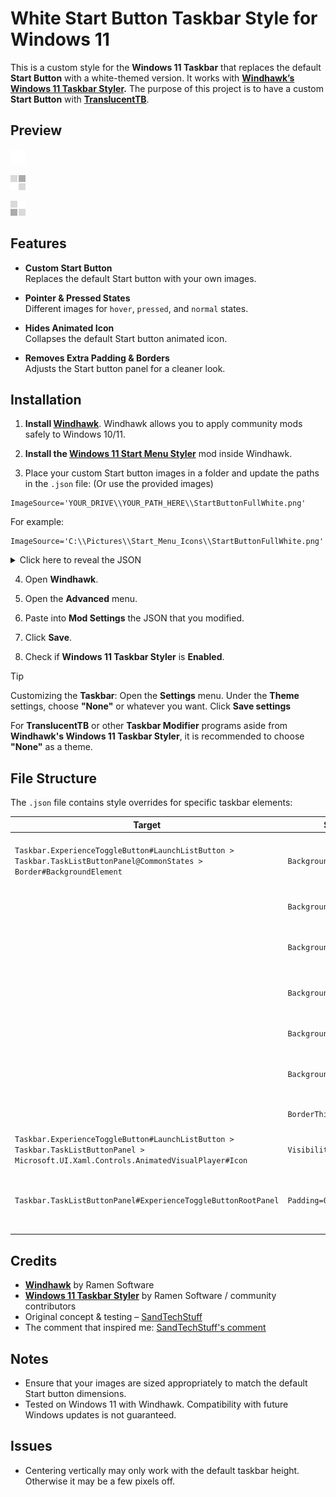 # White Start Button Taskbar Style for Windows 11

This is a custom style for the **Windows 11 Taskbar** that replaces the default **Start Button** with a white-themed version. It works with **[Windhawk’s Windows 11 Taskbar Styler](https://windhawk.net/mods/windows-11-taskbar-styler).**
The purpose of this project is to have a custom **Start Button** with **[TranslucentTB](https://translucenttb.com/)**.

## Preview

![Preview 1](Images/StartButtonFullWhite.png)

![Preview 2](Images/StartButtonFullWhite_1.png)

![Preview 3](Images/StartButtonFullWhite_2.png)

## Features

- **Custom Start Button**  
  Replaces the default Start button with your own images.

- **Pointer & Pressed States**  
  Different images for `hover`, `pressed`, and `normal` states.

- **Hides Animated Icon**  
  Collapses the default Start button animated icon.

- **Removes Extra Padding & Borders**  
  Adjusts the Start button panel for a cleaner look.

## Installation

1. **Install [Windhawk](https://windhawk.net/)**.
   Windhawk allows you to apply community mods safely to Windows 10/11.

2. **Install the [Windows 11 Start Menu Styler](https://windhawk.net/mods/windows-11-start-menu-styler)** mod inside Windhawk.

3. Place your custom Start button images in a folder and update the paths in the `.json` file: (Or use the provided images)

  ```
  ImageSource='YOUR_DRIVE\\YOUR_PATH_HERE\\StartButtonFullWhite.png'
  ```

  For example:

  ```
  ImageSource='C:\\Pictures\\Start_Menu_Icons\\StartButtonFullWhite.png'
  ```

<details>
  <summary>Click here to reveal the JSON</summary>
  
  ```json
{
	"controlStyles[0].target": "Taskbar.ExperienceToggleButton#LaunchListButton[AutomationProperties.AutomationId=StartButton] > Taskbar.TaskListButtonPanel@CommonStates > Border#BackgroundElement",
	"controlStyles[0].styles[0]": "Background@InactiveNormal:=<ImageBrush Stretch=\"None\" AlignmentY='Center' AlignmentX='Center' ImageSource='YOUR_DRIVE\\YOUR_PATH_HERE\\StartButtonFullWhite.png' />",
	"controlStyles[1].target": "Taskbar.ExperienceToggleButton#LaunchListButton[AutomationProperties.AutomationId=StartButton] > Taskbar.TaskListButtonPanel > Microsoft.UI.Xaml.Controls.AnimatedVisualPlayer#Icon",
	"controlStyles[1].styles[0]": "Visibility=Collapsed",
	"controlStyles[0].styles[1]": "Background@InactivePointerOver:=<ImageBrush Stretch=\"None\" AlignmentY='Center' AlignmentX='Center' ImageSource='YOUR_DRIVE\\YOUR_PATH_HERE\\StartButtonFullWhite_1.png' />",
	"controlStyles[0].styles[2]": "Background@InactivePressed:=<ImageBrush Stretch=\"None\" AlignmentY='Center' AlignmentX='Center' ImageSource='YOUR_DRIVE\\YOUR_PATH_HERE\\StartButtonFullWhite_2.png' />",
	"controlStyles[2].target": "Taskbar.TaskListButtonPanel#ExperienceToggleButtonRootPanel",
	"controlStyles[2].styles[0]": "Padding=0,0,0,0",
	"controlStyles[0].styles[3]": "BorderThickness=0",
	"controlStyles[0].styles[4]": "Background@ActiveNormal:=<ImageBrush Stretch=\"None\" AlignmentY='Center' AlignmentX='Center' ImageSource='YOUR_DRIVE\\YOUR_PATH_HERE\\StartButtonFullWhite_2.png' />",
	"controlStyles[0].styles[5]": "Background@ActivePointerOver:=<ImageBrush Stretch=\"None\" AlignmentY='Center' AlignmentX='Center' ImageSource='YOUR_DRIVE\\YOUR_PATH_HERE\\StartButtonFullWhite_1.png' />",
	"controlStyles[0].styles[6]": "Background@ActivePressed:=<ImageBrush Stretch=\"None\" AlignmentY='Center' AlignmentX='Center' ImageSource='YOUR_DRIVE\\YOUR_PATH_HERE\\StartButtonFullWhite_2.png' />"
}
```
  
</details>

4. Open **Windhawk**.

5. Open the **Advanced** menu.

6. Paste into **Mod Settings** the JSON that you modified.

7. Click **Save**.

8. Check if **Windows 11 Taskbar Styler** is **Enabled**.

> [!TIP]
> Customizing the **Taskbar**: Open the **Settings** menu. Under the **Theme** settings, choose **"None"** or whatever you want. Click **Save settings**
> 
> For **TranslucentTB** or other **Taskbar Modifier** programs aside from **Windhawk's Windows 11 Taskbar Styler**, it is recommended to choose **"None"** as a theme.

## File Structure

The `.json` file contains style overrides for specific taskbar elements:

| Target | Style Property | Description |
|--------|----------------|-------------|
| `Taskbar.ExperienceToggleButton#LaunchListButton > Taskbar.TaskListButtonPanel@CommonStates > Border#BackgroundElement` | `Background@InactiveNormal` | Image for Start button in inactive normal state |
|          | `Background@InactivePointerOver` | Image for inactive hover state |
|          | `Background@InactivePressed` | Image for inactive pressed state |
|          | `Background@ActiveNormal` | Image for active normal state |
|          | `Background@ActivePointerOver` | Image for active hover state |
|          | `Background@ActivePressed` | Image for active pressed state |
|          | `BorderThickness=0` | Removes the button border |
| `Taskbar.ExperienceToggleButton#LaunchListButton > Taskbar.TaskListButtonPanel > Microsoft.UI.Xaml.Controls.AnimatedVisualPlayer#Icon` | `Visibility=Collapsed` | Hides the animated Start icon |
| `Taskbar.TaskListButtonPanel#ExperienceToggleButtonRootPanel` | `Padding=0,0,0,0` | Removes extra padding from Start button panel |

## Credits

- **[Windhawk](https://windhawk.net/)** by Ramen Software  
- **[Windows 11 Taskbar Styler](https://windhawk.net/mods/windows-11-taskbar-styler)** by Ramen Software / community contributors  
- Original concept & testing – [SandTechStuff](https://github.com/SandTechStuff)
- The comment that inspired me: [SandTechStuff's comment](https://github.com/ramensoftware/windows-11-taskbar-styling-guide/issues/153#issuecomment-2569892017)

## Notes

- Ensure that your images are sized appropriately to match the default Start button dimensions.
- Tested on Windows 11 with Windhawk. Compatibility with future Windows updates is not guaranteed.

## Issues

- Centering vertically may only work with the default taskbar height. Otherwise it may be a few pixels off.
